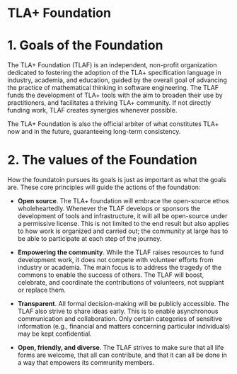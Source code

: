 # TLA+ Foundation

# 1. Goals of the Foundation
The TLA+ Foundation (TLAF) is an independent, non-profit organization dedicated to fostering the adoption of the TLA+ specification language in industry, academia, and education, guided by the overall goal of advancing the practice of mathematical thinking in software engineering. The TLAF funds the development of TLA+ tools with the aim to broaden their use by practitioners, and facilitates a thriving TLA+ community.  If not directly funding work, TLAF creates synergies whenever possible.

The TLA+ Foundation is also the official arbiter of what constitutes TLA+ now and in the future, guaranteeing long-term consistency.

# 2. The values of the Foundation
How the foundatoin pursues its goals is just as important as what the goals are. These core principles will guide the actions of the foundation:

* **Open source**. The TLA+ foundation will embrace the open-source ethos wholeheartedly. Whenever the TLAF develops or sponsors the development of tools and infrastructure, it will all be open-source under a permissive license.  This is not limited to the end result but also applies to how work is organized and carried out; the community at large has to be able to participate at each step of the journey.
 
* **Empowering the community**. While the TLAF raises resources to fund development work, it does not compete with volunteer efforts from industry or academia. The main focus is to address the tragedy of the commons to enable the success of others. The TLAF will boost, celebrate, and coordinate the contributions of volunteers, not supplant or replace them.

* **Transparent**. All formal decision-making will be publicly accessible. The TLAF also strive to share ideas early. This is to enable asynchronous communication and collaboration. Only certain categories of sensitive information (e.g., financial and matters concerning particular individuals) may be kept confidential.

* **Open, friendly, and diverse**. The TLAF strives to make sure that all life forms are welcome, that all can contribute, and that it can all be done in a way that empowers its community members.
